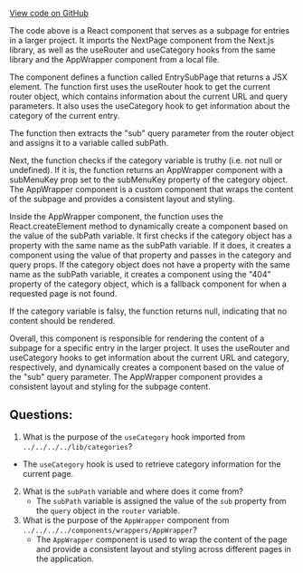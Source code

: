[View code on GitHub](https://github.com/technologiestiftung/kulturdaten-frontend/blob/master/pages/[organizer]/[category]/[id]/[sub].tsx)

The code above is a React component that serves as a subpage for entries in a larger project. It imports the NextPage component from the Next.js library, as well as the useRouter and useCategory hooks from the same library and the AppWrapper component from a local file. 

The component defines a function called EntrySubPage that returns a JSX element. The function first uses the useRouter hook to get the current router object, which contains information about the current URL and query parameters. It also uses the useCategory hook to get information about the category of the current entry. 

The function then extracts the "sub" query parameter from the router object and assigns it to a variable called subPath. 

Next, the function checks if the category variable is truthy (i.e. not null or undefined). If it is, the function returns an AppWrapper component with a subMenuKey prop set to the subMenuKey property of the category object. The AppWrapper component is a custom component that wraps the content of the subpage and provides a consistent layout and styling. 

Inside the AppWrapper component, the function uses the React.createElement method to dynamically create a component based on the value of the subPath variable. It first checks if the category object has a property with the same name as the subPath variable. If it does, it creates a component using the value of that property and passes in the category and query props. If the category object does not have a property with the same name as the subPath variable, it creates a component using the "404" property of the category object, which is a fallback component for when a requested page is not found. 

If the category variable is falsy, the function returns null, indicating that no content should be rendered. 

Overall, this component is responsible for rendering the content of a subpage for a specific entry in the larger project. It uses the useRouter and useCategory hooks to get information about the current URL and category, respectively, and dynamically creates a component based on the value of the "sub" query parameter. The AppWrapper component provides a consistent layout and styling for the subpage content.
## Questions: 
 1. What is the purpose of the `useCategory` hook imported from `../../../../lib/categories`?
   - The `useCategory` hook is used to retrieve category information for the current page.
2. What is the `subPath` variable and where does it come from?
   - The `subPath` variable is assigned the value of the `sub` property from the `query` object in the `router` variable.
3. What is the purpose of the `AppWrapper` component from `../../../../components/wrappers/AppWrapper`?
   - The `AppWrapper` component is used to wrap the content of the page and provide a consistent layout and styling across different pages in the application.